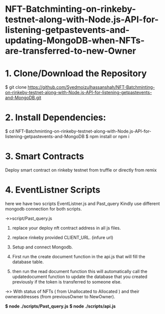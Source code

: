 # NFT-Batchminting-on-rinkeby-testnet-along-with-Node.js-API-for-listening-getpastevents-and-updating-MongoDB-when-NFTs-are-transferred-to-new-Owner


# 1. Clone/Download the Repository
$ git clone https://github.com/Syedmoizulhassanshah/NFT-Batchminting-on-rinkeby-testnet-along-with-Node.js-API-for-listening-getpastevents-and-MongoDB.git
# 2. Install Dependencies:
$ cd NFT-Batchminting-on-rinkeby-testnet-along-with-Node.js-API-for-listening-getpastevents-and-MongoDB
$ npm install or npm i

# 3. Smart Contracts
Deploy smart contract on rinkeby testnet from truffle or directly from remix

# 4. EventListner Scripts

here we have two scripts EventListner.js and Past_query Kindly use different mongodb connection for both scripts.

->>script/Past_query.js

1. replace your deploy nft contract address in all js files.

2. replace rinkeby provided CLIENT_URL. (infure url)

3. Setup and connect Mongodb.

4. First run the create document function in the api.js that will fill the database table.

5. then run the read document function this will automatically  call the updatedocument function to update the database that you created previously if the token is transferred to someone else.

->> With status of NFTs ( from Unallocated to Allocated ) and their owneraddresses (from previousOwner to NewOwner).


**$ node ./scripts/Past_query.js**
**$ node ./scripts/api.js**
